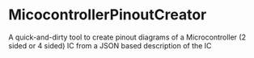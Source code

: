 # MicocontrollerPinoutCreator
A quick-and-dirty tool to create pinout diagrams of a Microcontroller (2 sided or 4 sided) IC from a JSON based description of the IC
